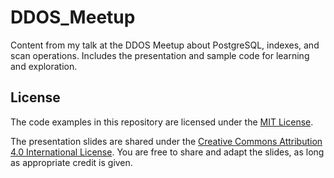 # DDOS_Meetup
Content from my talk at the DDOS Meetup about PostgreSQL, indexes, and scan operations. Includes the presentation and sample code for learning and exploration.

## License

The code examples in this repository are licensed under the [MIT License](LICENSE).

The presentation slides are shared under the [Creative Commons Attribution 4.0 International License](https://creativecommons.org/licenses/by/4.0/).
You are free to share and adapt the slides, as long as appropriate credit is given.
